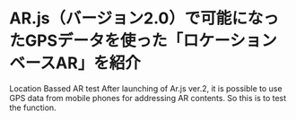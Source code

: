 # AR.js（バージョン2.0）で可能になったGPSデータを使った「ロケーションベースAR」を紹介
Location Bassed AR test
After launching of Ar.js ver.2, it is possible to use GPS data from mobile phones for addressing AR contents.
So this is to test the function.
